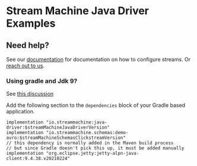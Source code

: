 # Stream Machine Java Driver Examples

## Need help?

See our
[documentation](https://docs.strmprivacy.io/quickstart/full-example.html) for
documentation on how to configure streams. Or [reach out to
us](https://docs.strmprivacy.io/docs/latest/contact/index.html).

### Using gradle and Jdk 9?

See [this discussion](https://github.com/jetty-project/jetty-alpn/issues/15)

Add the following section to the `dependencies` block of your Gradle based application.

```
implementation "io.streammachine:java-driver:$streamMachineJavaDriverVersion"
implementation "io.streammachine.schemas:demo-avro:$streamMachineSchemasClickstreamVersion"
// this dependency is normally added in the Maven build process
// but since Gradle doesn't pick this up, it must be added manually
implementation "org.eclipse.jetty:jetty-alpn-java-client:9.4.38.v20210224"
```

